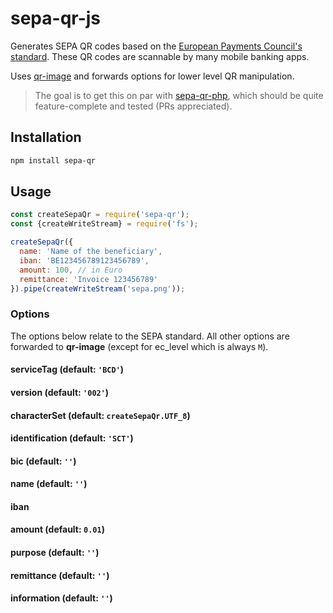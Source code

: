 # sepa-qr-js
Generates SEPA QR codes based on the [European Payments Council's standard](http://www.europeanpaymentscouncil.eu/index.cfm/knowledge-bank/epc-documents/quick-response-code-guidelines-to-enable-data-capture-for-the-initiation-of-a-sepa-credit-transfer/epc069-12-quick-response-code-guidelines-to-enable-data-capture-for-the-initiation-of-a-sepa-credit-transfer1/). These QR codes are scannable by many mobile banking apps.

Uses [qr-image](https://github.com/alexeyten/qr-image) and forwards options for lower level QR manipulation.

> The goal is to get this on par with [sepa-qr-php](https://github.com/smhg/sepa-qr-php), which should be quite feature-complete and tested (PRs appreciated).

## Installation
```bash
npm install sepa-qr
```

## Usage
```js
const createSepaQr = require('sepa-qr');
const {createWriteStream} = require('fs');

createSepaQr({
  name: 'Name of the beneficiary',
  iban: 'BE123456789123456789',
  amount: 100, // in Euro
  remittance: 'Invoice 123456789'
}).pipe(createWriteStream('sepa.png'));
```

### Options
The options below relate to the SEPA standard. All other options are forwarded to **qr-image** (except for ec_level which is always `M`).

#### serviceTag (default: `'BCD'`)
#### version (default: `'002'`)
#### characterSet (default: `createSepaQr.UTF_8`)
#### identification (default: `'SCT'`)
#### bic (default: `''`)
#### name (default: `''`)
#### iban
#### amount (default: `0.01`)
#### purpose (default: `''`)
#### remittance (default: `''`)
#### information (default: `''`)
